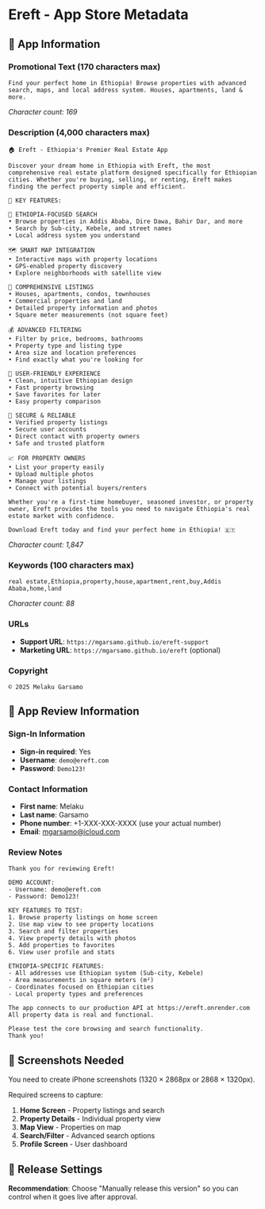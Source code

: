 # Ereft - App Store Metadata

## 📱 App Information

### Promotional Text (170 characters max)
```
Find your perfect home in Ethiopia! Browse properties with advanced search, maps, and local address system. Houses, apartments, land & more.
```
*Character count: 169*

### Description (4,000 characters max)
```
🏠 Ereft - Ethiopia's Premier Real Estate App

Discover your dream home in Ethiopia with Ereft, the most comprehensive real estate platform designed specifically for Ethiopian cities. Whether you're buying, selling, or renting, Ereft makes finding the perfect property simple and efficient.

🌟 KEY FEATURES:

📍 ETHIOPIA-FOCUSED SEARCH
• Browse properties in Addis Ababa, Dire Dawa, Bahir Dar, and more
• Search by Sub-city, Kebele, and street names
• Local address system you understand

🗺️ SMART MAP INTEGRATION  
• Interactive maps with property locations
• GPS-enabled property discovery
• Explore neighborhoods with satellite view

🏡 COMPREHENSIVE LISTINGS
• Houses, apartments, condos, townhouses
• Commercial properties and land
• Detailed property information and photos
• Square meter measurements (not square feet)

💰 ADVANCED FILTERING
• Filter by price, bedrooms, bathrooms
• Property type and listing type
• Area size and location preferences
• Find exactly what you're looking for

📱 USER-FRIENDLY EXPERIENCE
• Clean, intuitive Ethiopian design
• Fast property browsing
• Save favorites for later
• Easy property comparison

🔐 SECURE & RELIABLE
• Verified property listings
• Secure user accounts
• Direct contact with property owners
• Safe and trusted platform

📈 FOR PROPERTY OWNERS
• List your property easily
• Upload multiple photos
• Manage your listings
• Connect with potential buyers/renters

Whether you're a first-time homebuyer, seasoned investor, or property owner, Ereft provides the tools you need to navigate Ethiopia's real estate market with confidence.

Download Ereft today and find your perfect home in Ethiopia! 🇪🇹
```
*Character count: 1,847*

### Keywords (100 characters max)
```
real estate,Ethiopia,property,house,apartment,rent,buy,Addis Ababa,home,land
```
*Character count: 88*

### URLs
- **Support URL**: `https://mgarsamo.github.io/ereft-support`
- **Marketing URL**: `https://mgarsamo.github.io/ereft` (optional)

### Copyright
```
© 2025 Melaku Garsamo
```

## 🧪 App Review Information

### Sign-In Information
- **Sign-in required**: Yes
- **Username**: `demo@ereft.com`
- **Password**: `Demo123!`

### Contact Information
- **First name**: Melaku
- **Last name**: Garsamo
- **Phone number**: +1-XXX-XXX-XXXX (use your actual number)
- **Email**: mgarsamo@icloud.com

### Review Notes
```
Thank you for reviewing Ereft!

DEMO ACCOUNT:
- Username: demo@ereft.com  
- Password: Demo123!

KEY FEATURES TO TEST:
1. Browse property listings on home screen
2. Use map view to see property locations
3. Search and filter properties
4. View property details with photos
5. Add properties to favorites
6. View user profile and stats

ETHIOPIA-SPECIFIC FEATURES:
- All addresses use Ethiopian system (Sub-city, Kebele)
- Area measurements in square meters (m²)
- Coordinates focused on Ethiopian cities
- Local property types and preferences

The app connects to our production API at https://ereft.onrender.com
All property data is real and functional.

Please test the core browsing and search functionality.
Thank you!
```

## 📸 Screenshots Needed

You need to create iPhone screenshots (1320 × 2868px or 2868 × 1320px).

Required screens to capture:
1. **Home Screen** - Property listings and search
2. **Property Details** - Individual property view
3. **Map View** - Properties on map
4. **Search/Filter** - Advanced search options
5. **Profile Screen** - User dashboard

## 🚀 Release Settings

**Recommendation**: Choose "Manually release this version" so you can control when it goes live after approval.
